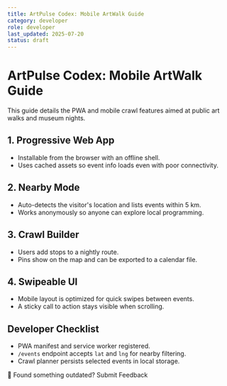 ```yaml
---
title: ArtPulse Codex: Mobile ArtWalk Guide
category: developer
role: developer
last_updated: 2025-07-20
status: draft
---
```

# ArtPulse Codex: Mobile ArtWalk Guide

This guide details the PWA and mobile crawl features aimed at public art walks and museum nights.

## 1. Progressive Web App
- Installable from the browser with an offline shell.
- Uses cached assets so event info loads even with poor connectivity.

## 2. Nearby Mode
- Auto-detects the visitor's location and lists events within 5&nbsp;km.
- Works anonymously so anyone can explore local programming.

## 3. Crawl Builder
- Users add stops to a nightly route.
- Pins show on the map and can be exported to a calendar file.

## 4. Swipeable UI
- Mobile layout is optimized for quick swipes between events.
- A sticky call to action stays visible when scrolling.

## Developer Checklist
- PWA manifest and service worker registered.
- `/events` endpoint accepts `lat` and `lng` for nearby filtering.
- Crawl planner persists selected events in local storage.

💬 Found something outdated? Submit Feedback
